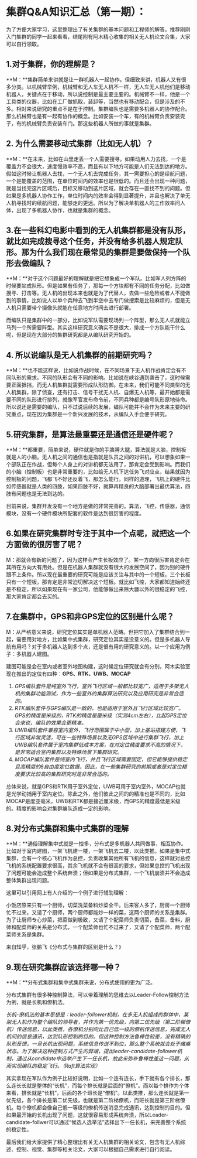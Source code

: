 # 集群Q&A知识汇总（第一期）：

为了方便大家学习，这里整理出了有关集群的基本问题和工程师的解答。推荐刚刚入门集群的同学一起来看看，结尾附有阿木精心收集的相关无人机论文合集，大家可以自行领取。

 

## 1.对于集群，你的理解是？

**M：**集群简单来讲就是让一群机器人一起协作。但细致来讲，机器人又有很多分类。以机械臂举例，机械臂和无人车无人机不一样，无人车无人机他们是移动机器人，关键点在于移动，所以说控制是最主要主要的。机械臂不一样，他是一个工具类的仪器，比如在工厂做抓取，装卸等，当然也有移动配合，但是涉及的不多。相对来说研究的重点不是在于控制。集群编队也是需要多机器人的协作配合。那么机械臂也是有一起有协作的概念。比如安装一个车，有的机械臂负责安装壳子，有的机械臂负责安装车门。那这些机器人所做的事就是集群。

 

## **2.** 为什么需要移动式集群（比如无人机）？

**M：**在未来，比如在山里走丢一个人需要搜寻。如果动用人力去找，一个是覆盖力不会很大，速度慢效率不高，而且有以下地方可能是人们无法到达的地方。假如这时候让机器人去找，一个无人机去完成任务，其一需要担心的是续航问题，一个是能覆盖的范围，在单位时间内的效率也是很低的。而且还会出现一种问题，就是当找完这片区域后，目标又移动到这片区域，就会存在一直找不到的问题。但如果是多机器人协作工作，单位时间内的效率会得到显著提升，并且也解决了单无人机寻找时的续航问题，能够走的更远。所以为了解决单机器人的工作效率问人体，出现了多机器人协作，也就是集群的概念。

 

## 3.在一些科幻电影中看到的无人机集群都是没有队形，就比如完成搜寻这个任务，并没有给多机器人规定队形。那为什么我们现在最常见的集群是要做保持一个队形去做编队？

**M：**对于这个问题最好的理解就是把它想象成一个军队。比如军人列方阵的时候要站成队形。但是如果有任务了，那每一个方块都有不同的任务分配，比如做搜寻、打击等。无人机的出现本来也就是为了代替人，去做一些危险或者人不能做到的事情，比如说人以单个兵种去飞到半空中去专门做搜索是比较麻烦的，但是无人机只需要带个摄像头就能在任意地方时间去进行部署。

 

而编队只是集群中的一部分，比如说军队需要现场列一个阵型，那么无人机就能立马列一个所需要阵型。其实这样研究意义确实不是很大，排成一个方队能干什么呢，但是现在大部分的集群研究都是从编队研究开始的。

 

## 4. 所以说编队是无人机集群的前期研究吗？

**M：**也不能这样说，比如说作战时候，在不同场景下无人机作战肯定会有不同队形的需求。不同的队形会有不同的影响。比如说在峡谷遇到袭击了，这时候需要正面抵挡，而无人机集群就需要形成队形防御。在未来，我们可能不同类型的无人机集群，除了侦查，还有打击、信号干扰无人机、自爆无人机等，最开始都是需要不同的队形进行排列，就像军官发布命令前，不同兵种都是编号队形原地待命。所以说还是需要的编队，只不过说后续的发展，编队可能并不会作为未来主要的研究重点，现在因为集群是一个新兴发展的技术，从编队入手会便于研究。

 

## 5.研究集群，是算法最重要还是通信还是硬件呢？

**M：**都重要，简单来说，硬件就是你的手胳膊大腿，算法就是大脑，控制板就是人的小脑。无人机之间的通信也是指就是队员之间的对讲机，可以想象如果一个部队正在作战，但每个人身上的对讲机都无法用了，那肯定会受到影响。而我们的小脑（控制板）也是非常重要的，比如给无人机下达任务飞对应点，结果就因为控制板的问题，飞都飞不好还反着飞，那怎么能行。同样的道理，飞机上的硬件比如传感器就是人类的四肢，如果四肢不好，就算再精良的大脑部署出最优算法，四肢有问题也是无法到达的。

 

目前来说，集群开发没有一个地方是做的非常完善的。算法，飞控，传感器，通信模块，没有一个硬件模块所配套的软件是达到很厉害的程度。

 

## 6.如果在研究集群时专注于其中一个点呢，就把这一个方面做的很厉害了呢？

M：那就会有新的问题了，因为这样会产生长板效应了。某一方向很厉害肯定会在其所在方向大有用处。但是在机器人集群就没有很大的发展空间了，因为别的硬件跟不上条件。所以现在最重要的研究可能是应该关注与其中的一个短板，三个长板只有一个短板，那肯定是非常迫切解决这个短板。就比如飞控，大家都知道始终还是不稳定，所以如果现在有一家公司，他能够做出来除大疆以外的很稳定的飞控，那大家肯定都会去买的。

 



## 7.在集群中，GPS和非GPS定位的区别是什么呢？

M：从严格意义来说，研究定位其实是单机器人范畴。但把它加入了集群结合到一起，需要用对地方，比如集中式集群，研究定位其实是没意义的。但是多机器人导航有用吗？对于多机器人达到多个点，还是很有用的研究意义的。以一个应用为例子：多机器人建图。

 

建图可能是会在室内或者室外地图构建，这时候定位研究就会有分别，阿木实验室现在推出的定位有四种：**GPS、RTK、UWB、MOCAP**



1. *GPS编队套件是纯室外飞行，室外飞行区域一般都比较宽广，适用于多架无人机的集群功能测试，作为一些室外的集群算法研究以及应用研究是非常合适的。*
2. *RTK编队套件与GPS编队是一致的，也是适用于室外且飞行区域比较宽广。GPS的精度是米级的，RTK的精度是厘米级（实测4cm左右），比起GPS定位会来说，编队的效果会更精准。*
3. *UWB编队套件兼容室内室外，飞行范围属于中小型，加上基站搭建方便，飞行区域非常灵活，可在一些特殊场景以及无GPS区域中进行集群飞行，加上UWB编队套件属于室内集群低成本方案，在对定位精度要求不高的情况下，是非常适合室内集群以及特殊场景下集群研究。*
4. *MOCAP编队套件是纯室内飞行，并且飞行区域需要固定，但它能够提供稳定且高精度的6自由度定位数据，因此，在一些集群研究的前期或者是对定位精度要求比较高的集群研究时是非常合适的。*



总体来说，就是GPS和RTK用于室外定位，UWB可用于室内室外，MOCAP也就是光学动捕用于室内定位。除此之外，他们彼此之间的的精准也是不同的，比如MOCAP是度亚毫米，UWB和RTK都是接近厘米级，而GPS的精度最低是米级的。精度的影响会对集群编队造成一定的影响。

 

## 8.对分布式集群和集中式集群的理解

**M：**通俗理解集中式就是一控多，分布式是多机器人共同做事，相互协作。比如对于室内建图，一架飞机建一楼，一架飞机去二楼，以此类推。如果是集中式集群，会有一个核心飞机作为总控，负责收集其他所有飞机的信息，这样就对总控飞机的系统配置要求很高，其余飞机就不会有很高的要求，但如果总控的飞机出现了问题可能会造成整个系统奔溃；但如果是分布式集群，一个飞机崩溃并不会造成整体集群出现问题。

这里可以引用网上有人介绍的一个例子进行辅助理解：



小饭店原来只有一个厨师，切菜洗菜备料炒菜全干。后来客人多了，厨房一个厨师忙不过来，又请了个厨师，两个厨师都能炒一样的菜，这两个厨师的关系是集群。为了让厨师专心炒菜，把菜做到极致，又请了个配菜师负责切菜，备菜，备料，厨师和配菜师的关系是分布式，一个配菜师也忙不过来了，又请了个配菜师，两个配菜师关系是集群。



来自知乎，张鹏飞《分布式与集群的区别是什么？》



## 9.现在研究集群应该选择哪一种？

**M：**分布式集群和集中式集群来说，分布式使用的更为广泛。

分布式集群有很多种控制算法，可以带着理解的思维去以Leader-Follow控制方法为例，就是长机和僚机法。



*长机-僚机法的基本思想是：leader-follower机制，在多无人机组成的群体中，某架无人机作为整个编队的领导者，并作为第一优先级，向第二优先级（第二阶梯僚机）传送信息，以此类推，各僚机分别向比自己低一级的僚机传送信息，完成无人机间的信息通讯，达到队形控制的目的。但这种控制方法鲁棒性较差，没有精确的队形反馈，一旦长机出现问题，系统信息传送不到位，那么整个系统就会处于瘫痪状态。为了解决这种控制方式产生的弊端，提出leader-candidate-follower机制，通过从candidate中选举产生下一任长机，故此来弥补鲁棒性差这一问题，从而实现编队的稳定飞行。（Raft算法实现）*



其实拿现在军队作为例子比较好说明，比如一个连有连长，手下就有各个排长，那么连长长就是整体的“长机”，而每个排长就是后面的“僚机”。而以每个排作为个体来看，排长就是“长机”，后面的各个班长是“僚机”。以此类推，那么连长就是第一优先级，各个排长是第二优先级，也就是第二阶梯僚机，而班长就是第三阶梯僚机。每个僚机都会像自己低一等级的僚机传送消息完成通讯，达到控制的目的。但如果最开始的长机出现了问题，这就很容易形成系统奔溃，所以Leader-candidate-follwer可以通过“候选人选举法”选择出下一任长机，来完善整个系统的稳定性。

 

 



最后我们给大家提供了精心整理出有关无人机集群的相关论文，包含有无人机综述、控制、视觉、集群等相关论文，大家可以根据自己需求进行自行阅读。



